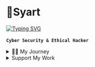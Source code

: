 # 💫Syart

[![Typing SVG](https://readme-typing-svg.demolab.com?font=Fira+Code&pause=1000&color=F7F7F7&repeat=false&random=true&width=550&height=60&lines=Cyber+Security+Expert;Ethical+Hacker+with+3%2B+Years'+Experience)](https://twitter.com/xCryptoInfo)

**`Cyber Security & Ethical Hacker`**

<details>
<summary> 👨‍💻 My Journey</summary>
My journey into cybersecurity and ethical hacking began with a fascination for coding at age 11. Starting with Python, I quickly mastered its fundamentals. However, my interest shifted towards cybersecurity at age 14, leading me to explore ethical hacking. Through self-study and online resources, I honed my skills in areas like penetration testing and vulnerability assessment. My dedication to cybersecurity grew as I delved deeper into the field, continuously pushing myself to learn and adapt to new challenges.
</details>






<details>
<summary>Support My Work</summary>

If you find my projects helpful or valuable, consider supporting me by donating. Your contributions help me dedicate more time and effort to create and maintain open-source projects.

### Cryptocurrency Donations:
- **Bitcoin (BTC):** `YOUR_BTC_ADDRESS` [![Donate BTC](https://raw.githubusercontent.com/SyartDev/SyartDev/main/Bitcoin.png)](BTC_DONATE_LINK)
- **Ethereum (ETH):** `YOUR_ETH_ADDRESS` [![Donate ETH](ETH_IMAGE_URL)](ETH_DONATE_LINK)
- **Solana (SOL):** `YOUR_SOL_ADDRESS` [![Donate SOL](SOL_IMAGE_URL)](SOL_DONATE_LINK)

Thank you for your generosity!
</details>
